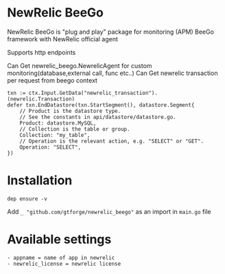NewRelic BeeGo
==============

NewRelic BeeGo is "plug and play" package for monitoring (APM) BeeGo framework with NewRelic official agent<br />

Supports http endpoints
 
Can Get newrelic_beego.NewrelicAgent for custom monitoring(database,external call, func etc..)
Can Get newrelic transaction per request from beego context
```
txn := ctx.Input.GetData("newrelic_transaction").(newrelic.Transaction)
defer txn.EndDatastore(txn.StartSegment(), datastore.Segment{
    // Product is the datastore type.
    // See the constants in api/datastore/datastore.go.
    Product: datastore.MySQL,
    // Collection is the table or group.
    Collection: "my_table",
    // Operation is the relevant action, e.g. "SELECT" or "GET".
    Operation: "SELECT",
})
```

# Installation
```
dep ensure -v
```

Add  `_ "github.com/gtforge/newrelic_beego"` as an import in `main.go` file

# Available settings
    - appname = name of app in newrelic
    - newrelic_license = newrelic license

